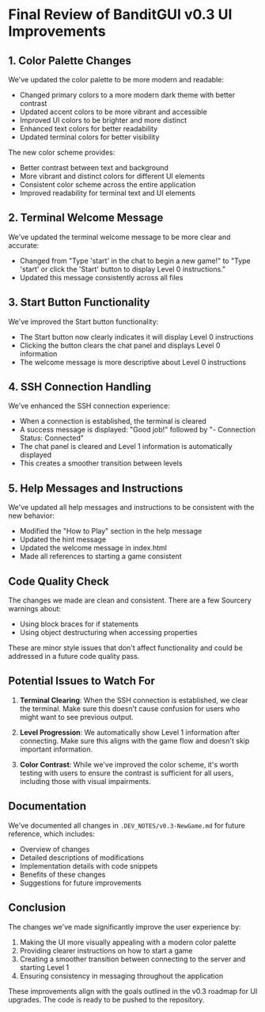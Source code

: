 # Final Review of BanditGUI v0.3 UI Improvements

## 1. Color Palette Changes

We've updated the color palette to be more modern and readable:

- Changed primary colors to a more modern dark theme with better contrast
- Updated accent colors to be more vibrant and accessible
- Improved UI colors to be brighter and more distinct
- Enhanced text colors for better readability
- Updated terminal colors for better visibility

The new color scheme provides:
- Better contrast between text and background
- More vibrant and distinct colors for different UI elements
- Consistent color scheme across the entire application
- Improved readability for terminal text and UI elements

## 2. Terminal Welcome Message

We've updated the terminal welcome message to be more clear and accurate:
- Changed from "Type 'start' in the chat to begin a new game!" to "Type 'start' or click the 'Start' button to display Level 0 instructions."
- Updated this message consistently across all files

## 3. Start Button Functionality

We've improved the Start button functionality:
- The Start button now clearly indicates it will display Level 0 instructions
- Clicking the button clears the chat panel and displays Level 0 information
- The welcome message is more descriptive about Level 0 instructions

## 4. SSH Connection Handling

We've enhanced the SSH connection experience:
- When a connection is established, the terminal is cleared
- A success message is displayed: "Good job!" followed by "- Connection Status: Connected"
- The chat panel is cleared and Level 1 information is automatically displayed
- This creates a smoother transition between levels

## 5. Help Messages and Instructions

We've updated all help messages and instructions to be consistent with the new behavior:
- Modified the "How to Play" section in the help message
- Updated the hint message
- Updated the welcome message in index.html
- Made all references to starting a game consistent

## Code Quality Check

The changes we made are clean and consistent. There are a few Sourcery warnings about:
- Using block braces for if statements
- Using object destructuring when accessing properties

These are minor style issues that don't affect functionality and could be addressed in a future code quality pass.

## Potential Issues to Watch For

1. **Terminal Clearing**: When the SSH connection is established, we clear the terminal. Make sure this doesn't cause confusion for users who might want to see previous output.

2. **Level Progression**: We automatically show Level 1 information after connecting. Make sure this aligns with the game flow and doesn't skip important information.

3. **Color Contrast**: While we've improved the color scheme, it's worth testing with users to ensure the contrast is sufficient for all users, including those with visual impairments.

## Documentation

We've documented all changes in `.DEV_NOTES/v0.3-NewGame.md` for future reference, which includes:
- Overview of changes
- Detailed descriptions of modifications
- Implementation details with code snippets
- Benefits of these changes
- Suggestions for future improvements

## Conclusion

The changes we've made significantly improve the user experience by:
1. Making the UI more visually appealing with a modern color palette
2. Providing clearer instructions on how to start a game
3. Creating a smoother transition between connecting to the server and starting Level 1
4. Ensuring consistency in messaging throughout the application

These improvements align with the goals outlined in the v0.3 roadmap for UI upgrades. The code is ready to be pushed to the repository.
